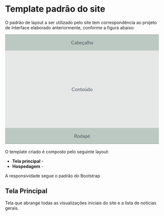 # Template padrão do site

O padrão de layout a ser utilizado pelo site tem correspondência ao projeto de Interface elaborado anteriormente, conforme a figura abaixo:

![img](img/template.png)

O template criado é composto pelo seguinte layout: 

- **Tela principal** -
- **Hospedagem** -

A responsividade segue o padrão do Bootstrap

## Tela Principal

Tela que abrange todas as visualizações iniciais do site e a lista de notícias gerais.
